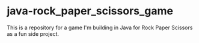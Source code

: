 # java-rock_paper_scissors_game
This is a repository for a game I'm building in Java for Rock Paper Scissors as a fun side project. 

